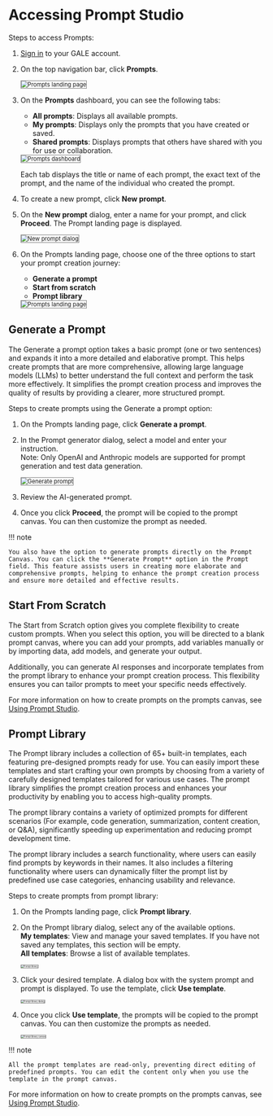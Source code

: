 # Accessing Prompt Studio 

Steps to access Prompts:

1. [Sign in](https://galeadmin-kore.github.io/docs/gale/getting-started/sign-up-sign-in/#sign-in-to-gale) to your GALE account.
2. On the top navigation bar, click **Prompts**.

    <img src="../images/new_prompt.png" alt="Prompts landing page" title="Prompts landing page" style="border: 1px solid gray; zoom:80%;">
 
3. On the **Prompts** dashboard, you can see the following tabs:
    * **All prompts**: Displays all available prompts.
    * **My prompts**: Displays only the prompts that you have created or saved.
    * **Shared prompts**: Displays prompts that others have shared with you for use or collaboration. 

    <img src="../images/prompt_dashboard.png" alt="Prompts dashboard" title="Prompts dashboard" style="border: 1px solid gray; zoom:80%;"> 

    Each tab displays the title or name of each prompt, the exact text of the prompt, and the name of the individual who created the prompt.

4. To create a new prompt, click **New prompt**.
5. On the **New prompt** dialog, enter a name for your prompt, and click **Proceed**. The Prompt landing page is displayed.

    <img src="../images/prompt_entertext.png" alt="New prompt dialog" title="New Prompt dialog" style="border: 1px solid gray; zoom:80%;">

6. On the Prompts landing page, choose one of the three options to start your prompt creation journey:
    * **Generate a prompt**
    * **Start from scratch**
    * **Prompt library**  

    <img src="../images/prompts_landing_page.png" alt="Prompts landing page" title="Prompts landing page" style="border: 1px solid gray; zoom:80%;">
 

## Generate a Prompt

The Generate a prompt option takes a basic prompt (one or two sentences) and expands it into a more detailed and elaborative prompt. This helps create prompts that are more comprehensive, allowing large language models (LLMs) to better understand the full context and perform the task more effectively. It simplifies the prompt creation process and improves the quality of results by providing a clearer, more structured prompt.

Steps to create prompts using the Generate a prompt option:

1. On the Prompts landing page, click **Generate a prompt**.
2. In the Prompt generator dialog, select a model and enter your instruction.  
    Note: Only OpenAI and Anthropic models are supported for prompt generation and test data generation.

    <img src="../images/generate_a_prompt.png" alt="Generate prompt" title="Generate prompt" style="border: 1px solid gray; zoom:80%;">

3. Review the AI-generated prompt.
4. Once you click **Proceed**, the prompt will be copied to the prompt canvas. You can then customize the prompt as needed.

!!! note

    You also have the option to generate prompts directly on the Prompt Canvas. You can click the **Generate Prompt** option in the Prompt field. This feature assists users in creating more elaborate and comprehensive prompts, helping to enhance the prompt creation process and ensure more detailed and effective results.


## Start From Scratch

The Start from Scratch option gives you complete flexibility to create custom prompts. When you select this option, you will be directed to a blank prompt canvas, where you can add your prompts, add variables manually or by importing data, add models, and generate your output.

Additionally, you can generate AI responses and incorporate templates from the prompt library to enhance your prompt creation process. This flexibility ensures you can tailor prompts to meet your specific needs effectively.

For more information on how to create prompts on the prompts canvas, see [Using Prompt Studio](../playground/using-prompt-studio.md).

## Prompt Library

The Prompt library includes a collection of 65+ built-in templates, each featuring pre-designed prompts ready for use. You can easily import these templates and  start crafting your own prompts by choosing from a variety of carefully designed templates tailored for various use cases. The prompt library simplifies the prompt creation process and enhances your productivity by enabling you to access high-quality prompts.

The prompt library contains a variety of optimized prompts for different scenarios (For example, code generation, summarization, content creation, or Q&A), significantly speeding up experimentation and reducing prompt development time.

The prompt library includes a search functionality, where users can easily find prompts by keywords in their names. It also includes a filtering functionality where users can dynamically filter the prompt list by predefined use case categories, enhancing usability and relevance.

Steps to create prompts from prompt library:

1. On the Prompts landing page, click **Prompt library**.
2. On the Prompt library dialog, select any of the available options.  
**My templates**:  View and manage your saved templates. If you have not saved any templates, this section will be empty.  
**All templates**:  Browse a list of available templates.

    <img src="../images/prompt_library_templates.png" alt="Prompt library" title="Prompt library" style="border: 1px solid gray; zoom:30%;">

3. Click your desired template. A dialog box with the system prompt and prompt is displayed. To use the template, click **Use template**.

    <img src="../images/prompt_template_dialog.png" alt="Prompt library dialog" title="Prompt library dialog" style="border: 1px solid gray; zoom:30%;">

4. Once you click **Use template**, the prompts will be copied to the prompt canvas. You can then customize the prompts as needed.

    <img src="../images/prompt_canvas_library.png" alt="Prompt library canvas" title="Prompt library canvas" style="border: 1px solid gray; zoom:30%;">

!!! note

    All the prompt templates are read-only, preventing direct editing of predefined prompts. You can edit the content only when you use the template in the prompt canvas.

For more information on how to create prompts on the prompts canvas, see [Using Prompt Studio](../playground/using-prompt-studio.md).
